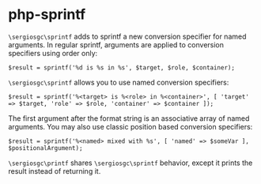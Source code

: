 # php-sprintf

`\sergiosgc\sprintf` adds to sprintf a new conversion specifier for named arguments. 
In regular sprintf, arguments are applied to conversion specifiers using order only: 

    $result = sprintf('%d is %s in %s', $target, $role, $container);
    
`\sergiosgc\sprintf` allows you to use named conversion specifiers:

    $result = sprintf('%<target> is %<role> in %<container>', [ 'target' => $target, 'role' => $role, 'container' => $container ]);
    
The first argument after the format string is an associative array of named arguments. You may also use classic position based conversion specifiers: 

    $result = sprintf('%<named> mixed with %s', [ 'named' => $someVar ], $positionalArgument);
    
`\sergiosgc\printf` shares `\sergiosgc\sprintf` behavior, except it prints the result instead of returning it.
